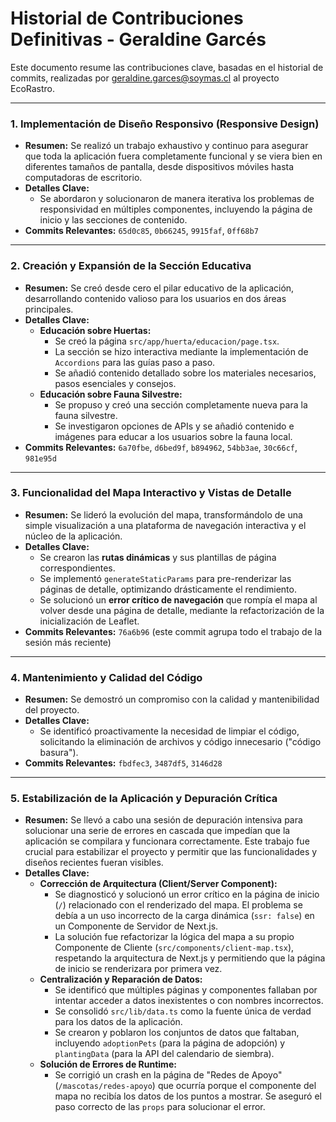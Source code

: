 # Historial de Contribuciones Definitivas - Geraldine Garcés

Este documento resume las contribuciones clave, basadas en el historial de commits, realizadas por geraldine.garces@soymas.cl al proyecto EcoRastro.

---

### 1. Implementación de Diseño Responsivo (Responsive Design)

- **Resumen:** Se realizó un trabajo exhaustivo y continuo para asegurar que toda la aplicación fuera completamente funcional y se viera bien en diferentes tamaños de pantalla, desde dispositivos móviles hasta computadoras de escritorio.
- **Detalles Clave:**
    - Se abordaron y solucionaron de manera iterativa los problemas de responsividad en múltiples componentes, incluyendo la página de inicio y las secciones de contenido.
- **Commits Relevantes:** `65d0c85`, `0b66245`, `9915faf`, `0ff68b7`

---

### 2. Creación y Expansión de la Sección Educativa

- **Resumen:** Se creó desde cero el pilar educativo de la aplicación, desarrollando contenido valioso para los usuarios en dos áreas principales.
- **Detalles Clave:**
    - **Educación sobre Huertas:**
        - Se creó la página `src/app/huerta/educacion/page.tsx`.
        - La sección se hizo interactiva mediante la implementación de `Accordions` para las guías paso a paso.
        - Se añadió contenido detallado sobre los materiales necesarios, pasos esenciales y consejos.
    - **Educación sobre Fauna Silvestre:**
        - Se propuso y creó una sección completamente nueva para la fauna silvestre.
        - Se investigaron opciones de APIs y se añadió contenido e imágenes para educar a los usuarios sobre la fauna local.
- **Commits Relevantes:** `6a70fbe`, `d6bed9f`, `b894962`, `54bb3ae`, `30c66cf`, `981e95d`

---

### 3. Funcionalidad del Mapa Interactivo y Vistas de Detalle

- **Resumen:** Se lideró la evolución del mapa, transformándolo de una simple visualización a una plataforma de navegación interactiva y el núcleo de la aplicación.
- **Detalles Clave:**
    - Se crearon las **rutas dinámicas**    y sus plantillas de página correspondientes.
    - Se implementó `generateStaticParams` para pre-renderizar las páginas de detalle, optimizando drásticamente el rendimiento.
    - Se solucionó un **error crítico de navegación** que rompía el mapa al volver desde una página de detalle, mediante la refactorización de la inicialización de Leaflet.
- **Commits Relevantes:** `76a6b96` (este commit agrupa todo el trabajo de la sesión más reciente)

---

### 4. Mantenimiento y Calidad del Código

- **Resumen:** Se demostró un compromiso con la calidad y mantenibilidad del proyecto.
- **Detalles Clave:**
    - Se identificó proactivamente la necesidad de limpiar el código, solicitando la eliminación de archivos y código innecesario ("código basura").
- **Commits Relevantes:** `fbdfec3`, `3487df5`, `3146d28`

---

### 5. Estabilización de la Aplicación y Depuración Crítica

- **Resumen:** Se llevó a cabo una sesión de depuración intensiva para solucionar una serie de errores en cascada que impedían que la aplicación se compilara y funcionara correctamente. Este trabajo fue crucial para estabilizar el proyecto y permitir que las funcionalidades y diseños recientes fueran visibles.
- **Detalles Clave:**
    - **Corrección de Arquitectura (Client/Server Component):**
        - Se diagnosticó y solucionó un error crítico en la página de inicio (`/`) relacionado con el renderizado del mapa. El problema se debía a un uso incorrecto de la carga dinámica (`ssr: false`) en un Componente de Servidor de Next.js.
        - La solución fue refactorizar la lógica del mapa a su propio Componente de Cliente (`src/components/client-map.tsx`), respetando la arquitectura de Next.js y permitiendo que la página de inicio se renderizara por primera vez.
    - **Centralización y Reparación de Datos:**
        - Se identificó que múltiples páginas y componentes fallaban por intentar acceder a datos inexistentes o con nombres incorrectos.
        - Se consolidó `src/lib/data.ts` como la fuente única de verdad para los datos de la aplicación.
        - Se crearon y poblaron los conjuntos de datos que faltaban, incluyendo `adoptionPets` (para la página de adopción) y `plantingData` (para la API del calendario de siembra).
    - **Solución de Errores de Runtime:**
        - Se corrigió un crash en la página de "Redes de Apoyo" (`/mascotas/redes-apoyo`) que ocurría porque el componente del mapa no recibía los datos de los puntos a mostrar. Se aseguró el paso correcto de las `props` para solucionar el error.
